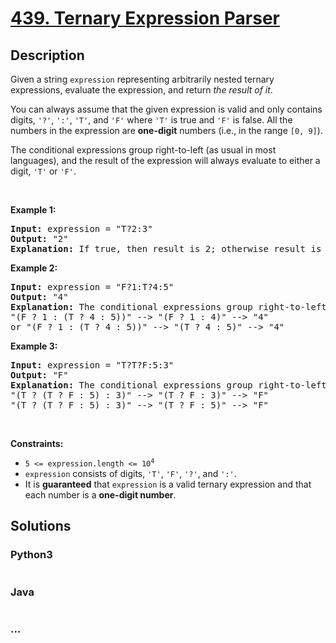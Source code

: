# [439. Ternary Expression Parser](https://leetcode.com/problems/ternary-expression-parser)



## Description

<p>Given a string <code>expression</code> representing arbitrarily nested ternary expressions, evaluate the expression, and return <em>the result of it</em>.</p>

<p>You can always assume that the given expression is valid and only contains digits, <code>&#39;?&#39;</code>, <code>&#39;:&#39;</code>, <code>&#39;T&#39;</code>, and <code>&#39;F&#39;</code> where <code>&#39;T&#39;</code> is true and <code>&#39;F&#39;</code> is false. All the numbers in the expression are <strong>one-digit</strong> numbers (i.e., in the range <code>[0, 9]</code>).</p>

<p>The conditional expressions group right-to-left (as usual in most languages), and the result of the expression will always evaluate to either a digit, <code>&#39;T&#39;</code> or <code>&#39;F&#39;</code>.</p>

<p>&nbsp;</p>
<p><strong>Example 1:</strong></p>

<pre>
<strong>Input:</strong> expression = &quot;T?2:3&quot;
<strong>Output:</strong> &quot;2&quot;
<strong>Explanation:</strong> If true, then result is 2; otherwise result is 3.
</pre>

<p><strong>Example 2:</strong></p>

<pre>
<strong>Input:</strong> expression = &quot;F?1:T?4:5&quot;
<strong>Output:</strong> &quot;4&quot;
<strong>Explanation:</strong> The conditional expressions group right-to-left. Using parenthesis, it is read/evaluated as:
&quot;(F ? 1 : (T ? 4 : 5))&quot; --&gt; &quot;(F ? 1 : 4)&quot; --&gt; &quot;4&quot;
or &quot;(F ? 1 : (T ? 4 : 5))&quot; --&gt; &quot;(T ? 4 : 5)&quot; --&gt; &quot;4&quot;
</pre>

<p><strong>Example 3:</strong></p>

<pre>
<strong>Input:</strong> expression = &quot;T?T?F:5:3&quot;
<strong>Output:</strong> &quot;F&quot;
<strong>Explanation:</strong> The conditional expressions group right-to-left. Using parenthesis, it is read/evaluated as:
&quot;(T ? (T ? F : 5) : 3)&quot; --&gt; &quot;(T ? F : 3)&quot; --&gt; &quot;F&quot;
&quot;(T ? (T ? F : 5) : 3)&quot; --&gt; &quot;(T ? F : 5)&quot; --&gt; &quot;F&quot;
</pre>

<p>&nbsp;</p>
<p><strong>Constraints:</strong></p>

<ul>
	<li><code>5 &lt;= expression.length &lt;= 10<sup>4</sup></code></li>
	<li><code>expression</code> consists of digits, <code>&#39;T&#39;</code>, <code>&#39;F&#39;</code>, <code>&#39;?&#39;</code>, and <code>&#39;:&#39;</code>.</li>
	<li>It is <strong>guaranteed</strong> that <code>expression</code> is a valid ternary expression and that each number is a <strong>one-digit number</strong>.</li>
</ul>


## Solutions

<!-- tabs:start -->

### **Python3**

```python

```

### **Java**

```java

```

### **...**

```

```

<!-- tabs:end -->
